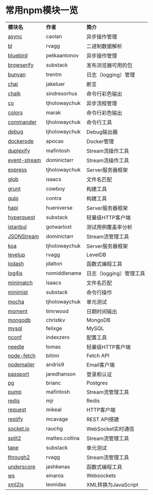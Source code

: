 # 常用npm模块一览

<table>
<tbody>
<tr>
<td><b>模块名</b></td>
<td><b>作者</b></td>
<td><b>简介</b></td>
</tr>
<tr>
<td><a title="async" href="https://www.npmjs.com/package/async" target="_blank">async</a></td>
<td>caolan</td>
<td>异步操作管理</td>
</tr>
<tr>
<td><a title="bl" href="https://www.npmjs.com/package/bl" target="_blank">bl</a></td>
<td>rvagg</td>
<td>二进制数据解析</td>
</tr>
<tr>
<td><a title="bluebird" href="https://www.npmjs.com/package/bluebird" target="_blank">bluebird</a></td>
<td>petkaantonov</td>
<td>异步操作管理</td>
</tr>
<tr>
<td><a title="browserify" href="https://www.npmjs.com/package/browserify" target="_blank">browserify</a></td>
<td>substack</td>
<td>发布浏览器可用的包</td>
</tr>
<tr>
<td><a title="bunyan" href="https://www.npmjs.com/package/bunyan" target="_blank">bunyan</a></td>
<td>trentm</td>
<td>日志（logging）管理</td>
</tr>
<tr>
<td><a title="chai" href="https://www.npmjs.com/package/chai" target="_blank">chai</a></td>
<td>jakeluer</td>
<td>断言</td>
</tr>
<tr>
<td><a title="chalk" href="https://www.npmjs.com/package/chalk" target="_blank">chalk</a></td>
<td>sindresorhus</td>
<td>命令行彩色输出</td>
</tr>
<tr>
<td><a title="co" href="https://www.npmjs.com/package/co" target="_blank">co</a></td>
<td>tjholowaychuk</td>
<td>异步流程管理</td>
</tr>
<tr>
<td><a title="colors" href="https://www.npmjs.com/package/colors" target="_blank">colors</a></td>
<td>marak</td>
<td>命令行彩色输出</td>
</tr>
<tr>
<td><a title="commander" href="https://www.npmjs.com/package/commander" target="_blank">commander</a></td>
<td>tjholowaychuk</td>
<td>命令行工具</td>
</tr>
<tr>
<td><a title="debug" href="https://www.npmjs.com/package/debug" target="_blank">debug</a></td>
<td>tjholowaychuk</td>
<td>Debug输出器</td>
</tr>
<tr>
<td><a title="dockerode" href="https://www.npmjs.com/package/dockerode" target="_blank">dockerode</a></td>
<td>apocas</td>
<td>Docker管理</td>
</tr>
<tr>
<td><a title="duplexify" href="https://www.npmjs.com/package/duplexify" target="_blank">duplexify</a></td>
<td>mafintosh</td>
<td>Stream流操作工具</td>
</tr>
<tr>
<td><a title="event-stream" href="https://www.npmjs.com/package/event-stream" target="_blank">event-stream</a></td>
<td>dominictarr</td>
<td>Stream流操作工具</td>
</tr>
<tr>
<td><a title="express" href="https://www.npmjs.com/package/express" target="_blank">express</a></td>
<td>tjholowaychuk</td>
<td>Server服务器框架</td>
</tr>
<tr>
<td><a title="glob" href="https://www.npmjs.com/package/glob" target="_blank">glob</a></td>
<td>isaacs</td>
<td>文件名匹配</td>
</tr>
<tr>
<td><a title="grunt" href="https://www.npmjs.com/package/grunt" target="_blank">grunt</a></td>
<td>cowboy</td>
<td>构建工具</td>
</tr>
<tr>
<td><a title="gulp" href="https://www.npmjs.com/package/gulp" target="_blank">gulp</a></td>
<td>contra</td>
<td>构建工具</td>
</tr>
<tr>
<td><a title="hapi" href="https://www.npmjs.com/package/hapi" target="_blank">hapi</a></td>
<td>hueniverse</td>
<td>Server服务器框架</td>
</tr>
<tr>
<td><a title="hyperquest" href="https://www.npmjs.com/package/hyperquest" target="_blank">hyperquest</a></td>
<td>substack</td>
<td>轻量级HTTP客户端</td>
</tr>
<tr>
<td><a title="istanbul" href="https://www.npmjs.com/package/istanbul" target="_blank">istanbul</a></td>
<td>gotwarlost</td>
<td>测试用例覆盖率分析</td>
</tr>
<tr>
<td><a title="JSONStream" href="https://www.npmjs.com/package/JSONStream" target="_blank">JSONStream</a></td>
<td>dominictarr</td>
<td>Stream流管理工具</td>
</tr>
<tr>
<td><a title="koa" href="https://www.npmjs.com/package/koa" target="_blank">koa</a></td>
<td>tjholowaychuk</td>
<td>Server服务器框架</td>
</tr>
<tr>
<td><a title="levelup" href="https://www.npmjs.com/package/levelup" target="_blank">levelup</a></td>
<td>rvagg</td>
<td>LevelDB</td>
</tr>
<tr>
<td><a title="lodash" href="https://www.npmjs.com/package/lodash" target="_blank">lodash</a></td>
<td>jdalton</td>
<td>函数式编程工具</td>
</tr>
<tr>
<td><a title="log4js" href="https://www.npmjs.com/package/log4js" target="_blank">log4js</a></td>
<td>nomiddlename</td>
<td>日志（logging）管理工具</td>
</tr>
<tr>
<td><a title="minimatch" href="https://www.npmjs.com/package/minimatch" target="_blank">minimatch</a></td>
<td>isaacs</td>
<td>文件名匹配</td>
</tr>
<tr>
<td><a title="minimist" href="https://www.npmjs.com/package/minimist" target="_blank">minimist</a></td>
<td>substack</td>
<td>命令行操作</td>
</tr>
<tr>
<td><a title="mocha" href="https://www.npmjs.com/package/mocha" target="_blank">mocha</a></td>
<td>tjholowaychuk</td>
<td>单元测试</td>
</tr>
<tr>
<td><a title="moment" href="https://www.npmjs.com/package/moment" target="_blank">moment</a></td>
<td>timrwood</td>
<td>日期时间输出</td>
</tr>
<tr>
<td><a title="mongodb" href="https://www.npmjs.com/package/mongodb" target="_blank">mongodb</a></td>
<td>christkv</td>
<td>MongoDB</td>
</tr>
<tr>
<td><a title="mysql" href="https://www.npmjs.com/package/mysql" target="_blank">mysql</a></td>
<td>felixge</td>
<td>MySQL</td>
</tr>
<tr>
<td><a title="nconf" href="https://www.npmjs.com/package/nconf" target="_blank">nconf</a></td>
<td>indexzero</td>
<td>配置工具</td>
</tr>
<tr>
<td><a title="needle" href="https://www.npmjs.com/package/needle" target="_blank">needle</a></td>
<td>tomas</td>
<td>轻量级HTTP客户端</td>
</tr>
<tr>
<td><a title="node-fetch" href="https://www.npmjs.com/package/node-fetch" target="_blank">node-fetch</a></td>
<td>bitinn</td>
<td>Fetch API</td>
</tr>
<tr>
<td><a title="nodemailer" href="https://www.npmjs.com/package/nodemailer" target="_blank">nodemailer</a></td>
<td>andris9</td>
<td>Email客户端</td>
</tr>
<tr>
<td><a title="passport" href="https://www.npmjs.com/package/passport" target="_blank">passport</a></td>
<td>jaredhanson</td>
<td>登录和认证</td>
</tr>
<tr>
<td><a title="pg" href="https://www.npmjs.com/package/pg" target="_blank">pg</a></td>
<td>brianc</td>
<td>Postgres</td>
</tr>
<tr>
<td><a title="pump" href="https://www.npmjs.com/package/pump" target="_blank">pump</a></td>
<td>mafintosh</td>
<td>Stream流管理工具</td>
</tr>
<tr>
<td><a title="redis" href="https://www.npmjs.com/package/redis" target="_blank">redis</a></td>
<td>mjr</td>
<td>Redis</td>
</tr>
<tr>
<td><a title="request" href="https://www.npmjs.com/package/request" target="_blank">request</a></td>
<td>mikeal</td>
<td>HTTP客户端</td>
</tr>
<tr>
<td><a title="restify" href="https://www.npmjs.com/package/restify" target="_blank">restify</a></td>
<td>mcavage</td>
<td>REST API搭建</td>
</tr>
<tr>
<td><a title="socket.io" href="https://www.npmjs.com/package/socket.io" target="_blank">socket.io</a></td>
<td>rauchg</td>
<td>WebSocket实时通信</td>
</tr>
<tr>
<td><a title="split2" href="https://www.npmjs.com/package/split2" target="_blank">split2</a></td>
<td>matteo.collina</td>
<td>Stream流管理工具</td>
</tr>
<tr>
<td><a title="tape" href="https://www.npmjs.com/package/tape" target="_blank">tape</a></td>
<td>substack</td>
<td>单元测试</td>
</tr>
<tr>
<td><a title="through2" href="https://www.npmjs.com/package/through2" target="_blank">through2</a></td>
<td>rvagg</td>
<td>Stream流管理工具</td>
</tr>
<tr>
<td><a title="underscore" href="https://www.npmjs.com/package/underscore" target="_blank">underscore</a></td>
<td>jashkenas</td>
<td>函数式编程工具</td>
</tr>
<tr>
<td><a title="ws" href="https://www.npmjs.com/package/ws" target="_blank">ws</a></td>
<td>einaros</td>
<td>Websockets</td>
</tr>
<tr>
<td><a title="xml2js" href="https://www.npmjs.com/package/xml2js" target="_blank">xml2js</a></td>
<td>leonidas</td>
<td>XML转换为JavaScript</td>
</tr>
</tbody>
</table>
